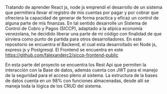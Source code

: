 Tratando de aprender React js, node js emprendí el desarrollo de un sistema que permitiera llevar el registro de mis cuentas por pagar y por cobrar que ofreciera la capacidad de generar de forma practica y eficaz un control de alguna parte de mis finanzas. En tal sentido desarrolle un Sistema de Control de Cobro y Pagos (SICCP), adaptado a la atípica economía venezolana, he decidido liberar una parte de mi código con finalidad de que sirviera como punto de partida para otros desarrolladores.
En este repositorio se encuentra el Backend, el cual esta desarrollado en Node js, express js y Postgresql. El Frontend se encuentra en este https://github.com/falexanderc2/siccp-frontend-public

En esta parte del proyecto se encuentra los Rest Api que permiten la interacción con la Base de datos, además cuenta con JWT para el manejo de la seguridad para el acceso pleno al sistema.
La estructura de la bases de datos cuenta en un 98% con funciones almacenadas, desde allí se maneja toda la lógica de los CRUD del sistema.

